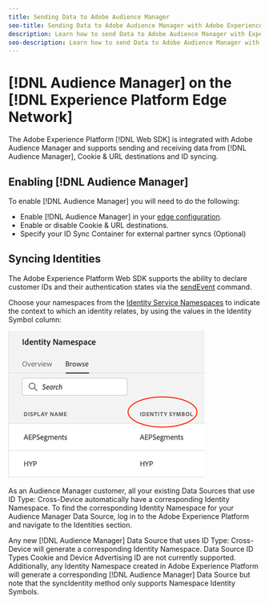 ```yaml
---
title: Sending Data to Adobe Audience Manager
seo-title: Sending Data to Adobe Audience Manager with Adobe Experience Platform Web SDK
description: Learn how to send Data to Adobe Audience Manager with Experience Platform Web SDK
seo-description: Learn how to send Data to Adobe Audience Manager with Experience Platform Web SDK
---
```


# [!DNL Audience Manager] on the [!DNL Experience Platform Edge Network]

The Adobe Experience Platform [!DNL Web SDK] is integrated with Adobe Audience Manager and supports sending and receiving data from [!DNL Audience Manager], Cookie & URL destinations and ID syncing.

## Enabling [!DNL Audience Manager]

To enable [!DNL Audience Manager] you will need to do the following:

- Enable [!DNL Audience Manager] in your [edge configuration](../../fundamentals/edge-configuration.md).
- Enable or disable Cookie & URL destinations.
- Specify your ID Sync Container for external partner syncs (Optional)

## Syncing Identities

The Adobe Experience Platform Web SDK supports the ability to declare customer IDs and their authentication states via the [sendEvent](../../fundamentals/identity.md#syncing-identities) command.

Choose your namespaces from the [Identity Service Namespaces](../../../identity/../identity-service/namespaces.md) to indicate the context to which an identity relates, by using the values in the Identity Symbol column:

![View of the Namespaces UI](../../../assets/edge_namespaceUI_identity-symbol.png)

As an Audience Manager customer, all your existing Data Sources that use ID Type: Cross-Device automatically have a corresponding Identity Namespace. To find the corresponding Identity Namespace for your Audience Manager Data Source, log in to the Adobe Experience Platform and navigate to the Identities section.

Any new [!DNL Audience Manager] Data Source that uses ID Type: Cross-Device will generate a corresponding Identity Namespace. Data Source ID Types Cookie and Device Advertising ID are not currently supported. Additionally, any Identity Namespace created in Adobe Experience Platform will generate a corresponding [!DNL Audience Manager] Data Source but note that the syncIdentity method only supports Namespace Identity Symbols.
